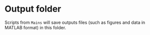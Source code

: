# Output folder

Scripts from `Mains` will save outputs files (such as figures and data in MATLAB format) in this folder.
